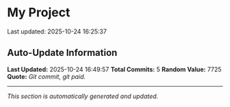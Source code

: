 # My Project


Last updated: 2025-10-24 16:25:37





## Auto-Update Information

**Last Updated:** 2025-10-24 16:49:57
**Total Commits:** 5
**Random Value:** 7725
**Quote:** _Git commit, git paid._

---
_This section is automatically generated and updated._